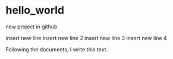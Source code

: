 # hello_world
new project in github


insert new line
insert new line 2
insert new line 3
insert new line 4

Following the documents, I write this text.

